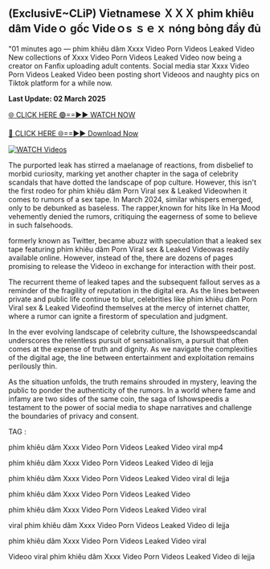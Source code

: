 ## (ExclusivE~CLiP) Vietnamese ＸＸＸ phim khiêu dâm Videｏ gốc Videｏs ｓｅｘ nóng bỏng đầy đủ


"01 minutes ago —  phim khiêu dâm Xxxx Video Porn Videos Leaked Video New collections of   Xxxx Video Porn Videos Leaked Video now being a creator on Fanfix uploading adult contents. Social media star   Xxxx Video Porn Videos Leaked Video been posting short Videoos and naughty pics on Tiktok platform for a while now. 

**Last Update: 02 March 2025**

[🌐 CLICK HERE 🟢==►► WATCH NOW](https://ultra-bulletin.blogspot.com/p/ultra-bulletin-25.html)

[🔴 CLICK HERE 🌐==►► Download Now](https://ultra-bulletin.blogspot.com/p/ultra-bulletin-25.html)

[![WATCH Videos](https://i.imgur.com/dJHk4Zq.gif)](https://ultra-bulletin.blogspot.com/p/ultra-bulletin-25.html)

The purported leak has stirred a maelanage of reactions, from disbelief to morbid curiosity, marking yet another chapter in the saga of celebrity scandals that have dotted the landscape of pop culture. However, this isn't the first rodeo for  phim khiêu dâm Porn Viral sex &  Leaked Videowhen it comes to rumors of a sex tape. In March 2024, similar whispers emerged, only to be debunked as baseless. The rapper,known  for hits like In Ha Mood vehemently denied the rumors, critiquing the eagerness of some to believe in such falsehoods.

formerly known as Twitter, became abuzz with speculation that a leaked sex tape featuring  phim khiêu dâm Porn Viral sex &  Leaked Videowas readily available online. However, instead of the, there are dozens of pages promising to release the Videoo in exchange for interaction with their post.

The recurrent theme of leaked tapes and the subsequent fallout serves as a reminder of the fragility of reputation in the digital era. As the lines between private and public life continue to blur, celebrities like  phim khiêu dâm Porn Viral sex &  Leaked Videofind themselves at the mercy of internet chatter, where a rumor can ignite a firestorm of speculation and judgment.

In the ever evolving landscape of celebrity culture, the Ishowspeedscandal underscores the relentless pursuit of sensationalism, a pursuit that often comes at the expense of truth and dignity. As we navigate the complexities of the digital age, the line between entertainment and exploitation remains perilously thin.

As the situation unfolds, the truth remains shrouded in mystery, leaving the public to ponder the authenticity of the rumors. In a world where fame and infamy are two sides of the same coin, the saga of Ishowspeedis a testament to the power of social media to shape narratives and challenge the boundaries of privacy and consent.


TAG :

phim khiêu dâm Xxxx Video Porn Videos Leaked Video viral mp4

phim khiêu dâm Xxxx Video Porn Videos Leaked Video di lejja

phim khiêu dâm Xxxx Video Porn Videos Leaked Video viral di lejja

phim khiêu dâm Xxxx Video Porn Videos Leaked Video

phim khiêu dâm Xxxx Video Porn Videos Leaked Video viral

viral phim khiêu dâm Xxxx Video Porn Videos Leaked Video di lejja

phim khiêu dâm Xxxx Video Porn Videos Leaked Video viral

Videoo viral phim khiêu dâm Xxxx Video Porn Videos Leaked Video di lejja
